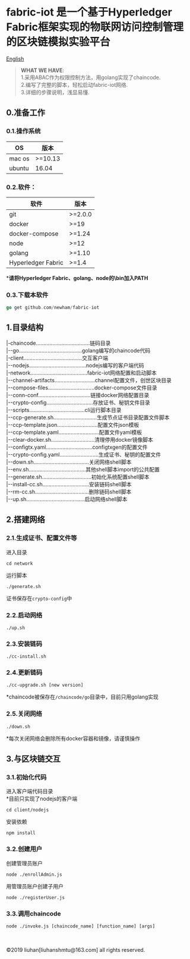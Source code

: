 # fabric-iot 是一个基于Hyperledger Fabric框架实现的物联网访问控制管理的区块链模拟实验平台
[English](/README.en.md)  
> **WHAT WE HAVE**:  
> 1.采用ABAC作为权限控制方法，用golang实现了chaincode.  
> 2.编写了完整的脚本，轻松启动fabric-iot网络.  
> 3.详细的步骤说明，浅显易懂.    

## 0.准备工作
### 0.1.操作系统
OS|版本
-|-
mac os|>=10.13
ubuntu|16.04  

### 0.2.软件：  
软件|版本
-|-
git|>=2.0.0
docker|>=19
docker-compose|>=1.24
node|>=12
golang|>=1.10
Hyperledger Fabric|>=1.4

***请将Hyperledger Fabric、golang、node的\bin加入PATH**

### 0.3.下载本软件
```go
go get github.com/newham/fabric-iot
```

## 1.目录结构

|-chaincode....................................链码目录  
|--go..........................................golang编写的chaincode代码  
|-client.......................................交互客户端  
|--nodejs......................................nodejs编写的客户端代码  
|-network......................................fabric-iot网络配置和启动脚本  
|--channel-artifacts...........................channel配置文件，创世区块目录  
|--compose-files...............................docker-compose文件目录  
|--conn-conf...................................链接docker网络配置目录  
|--crypto-config...............................存放证书、秘钥文件目录  
|--scripts.....................................cli运行脚本目录  
|--ccp-generate.sh.............................生成节点证书目录配置文件脚本  
|--ccp-template.json...........................配置文件json模板  
|--ccp-template.yaml...........................配置文件yaml模板  
|--clear-docker.sh.............................清理停用docker镜像脚本  
|--configtx.yaml...............................configtxgen的配置文件  
|--crypto-config.yaml..........................生成证书、秘钥的配置文件  
|--down.sh.....................................关闭网络shell脚本  
|--env.sh......................................其他shell脚本import的公共配置  
|--generate.sh.................................初始化系统配置shell脚本  
|--install-cc.sh...............................安装链码shell脚本  
|--rm-cc.sh....................................删除链码shell脚本  
|--up.sh.......................................启动网络shell脚本  
## 2.搭建网络
### 2.1.生成证书、配置文件等
进入目录  
```shell
cd network
```
运行脚本  
```shell
./generate.sh
```
证书保存在`crypto-config`中
### 2.2.启动网络
```shell
./up.sh
```
### 2.3.安装链码
```shell
./cc-install.sh
```
### 2.4.更新链码
```shell
./cc-upgrade.sh [new version]
```
*chaincode被保存在`/chaincode/go`目录中，目前只用golang实现
### 2.5.关闭网络
```shell
./down.sh
```
*每次关闭网络会删除所有docker容器和镜像，请谨慎操作

## 3.与区块链交互
### 3.1.初始化代码
进入客户端代码目录  
*目前只实现了nodejs的客户端  
```shell
cd client/nodejs
```
安装依赖
```shell
npm install
```
### 3.2.创建用户
创建管理员账户
```shell
node ./enrollAdmin.js
```
用管理员账户创建子用户
```shell
node ./registerUser.js
```
### 3.3.调用chaincode
```shell
node ./invoke.js [chaincode_name] [function_name] [args]
```

<br>
<br>
©2019 liuhan[liuhanshmtu@163.com] all rights reserved.
